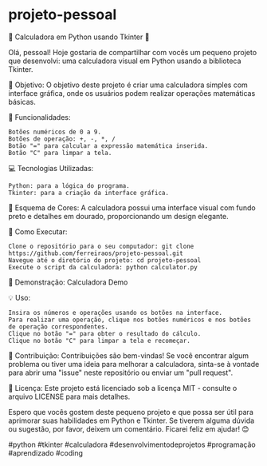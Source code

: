 # projeto-pessoal
🧮 Calculadora em Python usando Tkinter 🐍

Olá, pessoal! Hoje gostaria de compartilhar com vocês um pequeno projeto que desenvolvi: uma calculadora visual em Python usando a biblioteca Tkinter.

🎯 Objetivo:
O objetivo deste projeto é criar uma calculadora simples com interface gráfica, onde os usuários podem realizar operações matemáticas básicas.

🚀 Funcionalidades:

    Botões numéricos de 0 a 9.
    Botões de operação: +, -, *, /
    Botão "=" para calcular a expressão matemática inserida.
    Botão "C" para limpar a tela.

💻 Tecnologias Utilizadas:

    Python: para a lógica do programa.
    Tkinter: para a criação da interface gráfica.

🎨 Esquema de Cores:
A calculadora possui uma interface visual com fundo preto e detalhes em dourado, proporcionando um design elegante.

🔧 Como Executar:

    Clone o repositório para o seu computador: git clone https://github.com/ferreiraos/projeto-pessoal.git
    Navegue até o diretório do projeto: cd projeto-pessoal
    Execute o script da calculadora: python calculator.py

🎥 Demonstração:
Calculadora Demo

💡 Uso:

    Insira os números e operações usando os botões na interface.
    Para realizar uma operação, clique nos botões numéricos e nos botões de operação correspondentes.
    Clique no botão "=" para obter o resultado do cálculo.
    Clique no botão "C" para limpar a tela e recomeçar.

🤝 Contribuição:
Contribuições são bem-vindas! Se você encontrar algum problema ou tiver uma ideia para melhorar a calculadora, sinta-se à vontade para abrir uma "issue" neste repositório ou enviar um "pull request".

📝 Licença:
Este projeto está licenciado sob a licença MIT - consulte o arquivo LICENSE para mais detalhes.

Espero que vocês gostem deste pequeno projeto e que possa ser útil para aprimorar suas habilidades em Python e Tkinter. Se tiverem alguma dúvida ou sugestão, por favor, deixem um comentário. Ficarei feliz em ajudar! 😊

#python #tkinter #calculadora #desenvolvimentodeprojetos #programação #aprendizado #coding